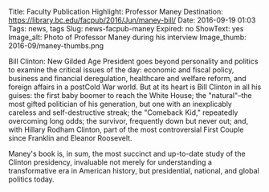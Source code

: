 Title: Faculty Publication Highlight: Professor Maney
Destination: https://library.bc.edu/facpub/2016/Jun/maney-bill/
Date: 2016-09-19 01:03
Tags: news, tags 
Slug: news-facpub-maney 
Expired: no
ShowText: yes
Image_alt: Photo of Professor Maney during his interview
Image_thumb: 2016-09/maney-thumbs.png

Bill Clinton: New Gilded Age President goes beyond personality and politics to examine the critical issues of the day: economic and fiscal policy, business and financial deregulation, healthcare and welfare reform, and foreign affairs in a postCold War world. But at its heart is Bill Clinton in all his guises: the first baby boomer to reach the White House; the "natural"–the most gifted politician of his generation, but one with an inexplicably careless and self-destructive streak; the "Comeback Kid," repeatedly overcoming long odds; the survivor, frequently down but never out; and, with Hillary Rodham Clinton, part of the most controversial First Couple since Franklin and Eleanor Roosevelt.

Maney's book is, in sum, the most succinct and up-to-date study of the Clinton presidency, invaluable not merely for understanding a transformative era in American history, but presidential, national, and global politics today.

